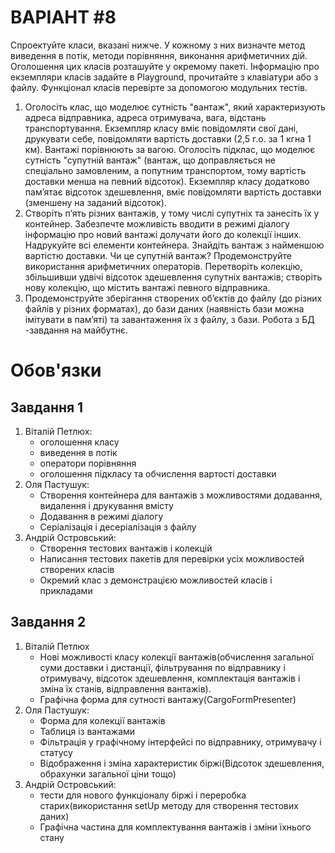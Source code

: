 # ВАРІАНТ #8

Спроектуйте класи, вказані нижче. У кожному з них визначте метод виведення в
потік, методи порівняння, виконання арифметичних дій. Оголошення цих класів
розташуйте у окремому пакеті. Інформацію про екземпляри класів задайте
в Playground, прочитайте з клавіатури або з файлу. Функціонал класів перевірте
за допомогою модульних тестів.

1. Оголосіть  клас,  що  моделює  сутність  "вантаж",  який  характеризують 
адреса  відправника, адреса отримувача, вага, відстань транспортування.
Екземпляр класу вміє повідомляти свої дані,  друкувати  себе,  повідомляти 
вартість  доставки  (2,5  г.о.  за  1 кгна  1 км).  Вантажі порівнюють за
вагою. Оголосіть підклас, що моделює сутність "супутній вантаж" (вантаж, що 
доправляється не спеціально замовленим, а попутним транспортом, тому вартість
доставки менша на певний відсоток). Екземпляр класу додатково пам’ятає
відсоток здешевлення, вміє повідомляти вартість доставки (зменшену на заданий відсоток).
2. Створіть п’ять різних вантажів, у тому числі супутніх та занесіть їх у контейнер.
Забезпечте можливість вводити в режимі діалогу інформацію про новий вантажі
долучати його до колекції інших. Надрукуйте всі елементи контейнера.
Знайдіть вантаж з найменшою вартістю доставки. Чи це супутній вантаж? Продемонструйте
використання арифметичних операторів. Перетворіть колекцію, збільшивши удвічі
відсоток здешевлення супутніх вантажів; створіть нову колекцію, що містить вантажі
певного відправника.
3. Продемонструйте зберігання створених об’єктів до файлу (до різних файлів у
різних форматах), до бази даних (наявність бази можна імітувати в пам’яті)
та завантаження їх з файлу, з бази. Робота з БД -завдання на майбутнє.

# Обов'язки

## Завдання 1

1. Віталій Петлюх:
    - оголошення класу
    - виведення в потік
    - оператори порівняння
    - оголошення підкласу та обчислення вартості доставки
2. Оля Пастушук:
    - Створення контейнера для вантажів з можливостями додавання, видалення і
    друкування вмісту
    - Додавання в режимі діалогу
    - Серіалізація і десеріалізація з файлу
3. Андрій Островський:
    - Створення тестових вантажів і колекцій
    - Написання тестових пакетів для перевірки усіх можливостей створених класів
    - Окремий клас з демонстрацією можливостей класів і прикладами

## Завдання 2

1. Віталій Петлюх
    - Нові можливості класу колекції вантажів(обчислення загальної суми доставки
    і дистанції, фільтрування по відправнику і отримувачу, відсоток здешевлення,
    комплектація вантажів і зміна їх станів, відправлення вантажів).
    - Графічна форма для сутності вантажу(CargoFormPresenter)
2. Оля Пастушук:
    - Форма для колекції вантажів
    - Таблиця із вантажами
    - Фільтрація у графічному інтерфейсі по відправнику, отримувачу і статусу
    - Відображення і зміна характеристик біржі(Відсоток здешевлення, обрахунки
    загальної ціни тощо)
3. Андрій Островський:
    - тести для нового функціоналу біржі і переробка старих(використання setUp
    методу для створення тестових даних)
    - Графічна частина для комплектування вантажів і зміни їхнього стану
